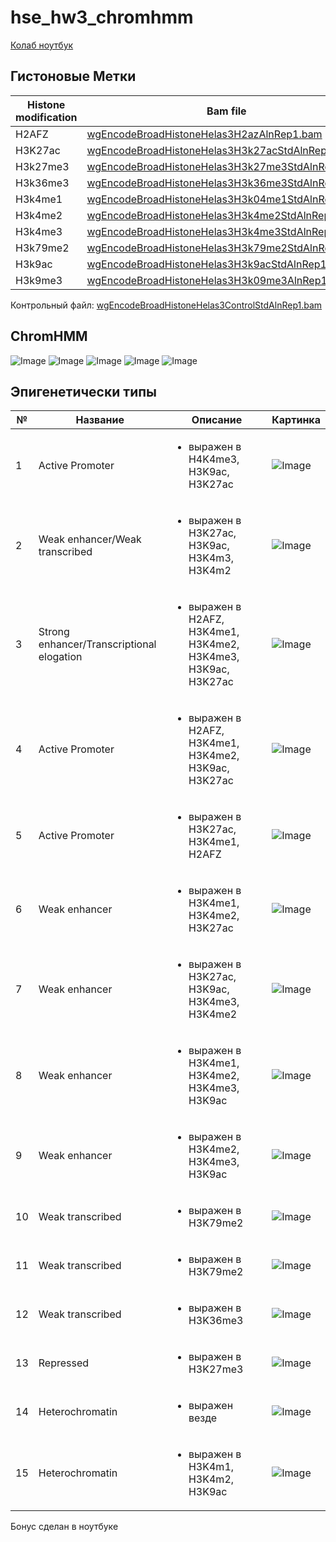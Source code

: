 # hse_hw3_chromhmm

[Колаб ноутбук](https://colab.research.google.com/drive/1-tOwa0vS5hWPnDGV_K1jPykr1Rp2xBvW?usp=sharing)

## Гистоновые Метки
Histone modification | Bam file
--- | ---
H2AFZ | [wgEncodeBroadHistoneHelas3H2azAlnRep1.bam](http://hgdownload.cse.ucsc.edu/goldenPath/hg19/encodeDCC/wgEncodeBroadHistone/wgEncodeBroadHistoneHelas3H2azAlnRep1.bam)
H3K27ac | [wgEncodeBroadHistoneHelas3H3k27acStdAlnRep1.bam](http://hgdownload.cse.ucsc.edu/goldenPath/hg19/encodeDCC/wgEncodeBroadHistone/wgEncodeBroadHistoneHelas3H3k27acStdAlnRep1.bam)
H3k27me3 | [wgEncodeBroadHistoneHelas3H3k27me3StdAlnRep1.bam](http://hgdownload.cse.ucsc.edu/goldenPath/hg19/encodeDCC/wgEncodeBroadHistone/wgEncodeBroadHistoneHelas3H3k27me3StdAlnRep1.bam)
H3k36me3 | [wgEncodeBroadHistoneHelas3H3k36me3StdAlnRep1.bam](http://hgdownload.cse.ucsc.edu/goldenPath/hg19/encodeDCC/wgEncodeBroadHistone/wgEncodeBroadHistoneHelas3H3k36me3StdAlnRep1.bam)
H3k4me1 | [wgEncodeBroadHistoneHelas3H3k04me1StdAlnRep1.bam](http://hgdownload.cse.ucsc.edu/goldenPath/hg19/encodeDCC/wgEncodeBroadHistone/wgEncodeBroadHistoneHelas3H3k04me1StdAlnRep1.bam)
H3k4me2 | [wgEncodeBroadHistoneHelas3H3k4me2StdAlnRep1.bam](http://hgdownload.cse.ucsc.edu/goldenPath/hg19/encodeDCC/wgEncodeBroadHistone/wgEncodeBroadHistoneHelas3H3k4me2StdAlnRep1.bam)
H3k4me3 | [wgEncodeBroadHistoneHelas3H3k4me3StdAlnRep1.bam](http://hgdownload.cse.ucsc.edu/goldenPath/hg19/encodeDCC/wgEncodeBroadHistone/wgEncodeBroadHistoneHelas3H3k4me3StdAlnRep1.bam)
H3k79me2 | [wgEncodeBroadHistoneHelas3H3k79me2StdAlnRep1.bam](http://hgdownload.cse.ucsc.edu/goldenPath/hg19/encodeDCC/wgEncodeBroadHistone/wgEncodeBroadHistoneHelas3H3k79me2StdAlnRep1.bam)
H3k9ac | [wgEncodeBroadHistoneHelas3H3k9acStdAlnRep1.bam](http://hgdownload.cse.ucsc.edu/goldenPath/hg19/encodeDCC/wgEncodeBroadHistone/wgEncodeBroadHistoneHelas3H3k9acStdAlnRep1.bam)
H3k9me3 | [wgEncodeBroadHistoneHelas3H3k09me3AlnRep1.bam](http://hgdownload.cse.ucsc.edu/goldenPath/hg19/encodeDCC/wgEncodeBroadHistone/wgEncodeBroadHistoneHelas3H3k09me3AlnRep1.bam)

Контрольный файл: [wgEncodeBroadHistoneHelas3ControlStdAlnRep1.bam](http://hgdownload.cse.ucsc.edu/goldenPath/hg19/encodeDCC/wgEncodeBroadHistone/wgEncodeBroadHistoneHelas3ControlStdAlnRep1.bam)

## ChromHMM

![Image](/data/emissions_15.png) ![Image](/data/transitions_15.png)
![Image](/data/HeLaS3_15_overlap.png) ![Image](/data/HeLaS3_15_RefSeqTES_neighborhood.png) ![Image](/data/HeLaS3_15_RefSeqTSS_neighborhood.png)

## Эпигенетически типы

№ | Название | Описание | Картинка
 --- | --- | ---| ---
1 | Active Promoter | <ul><li> выражен в H4K4me3, H3K9ac, H3K27ac | ![Image](/data/1.png)
2 | Weak enhancer/Weak transcribed | <ul><li> выражен в H3K27ac, H3K9ac, H3K4m3, H3K4m2</li> | ![Image](/data/2.png)
3 | Strong enhancer/Transcriptional elogation | <ul><li> выражен в H2AFZ, H3K4me1, H3K4me2, H3K4me3, H3K9ac, H3K27ac </li> | ![Image](/data/3.png)
4 | Active Promoter | <ul><li> выражен в H2AFZ, H3K4me1, H3K4me2, H3K9ac, H3K27ac </li> | ![Image](/data/4.png)
5 | Active Promoter | <ul><li> выражен в H3K27ac, H3K4me1, H2AFZ </li>| ![Image](/data/5.png)
6 | Weak enhancer | <ul><li> выражен в H3K4me1, H3K4me2, H3K27ac </li> | ![Image](/data/6.png)
7 | Weak enhancer | <ul><li> выражен в H3K27ac, H3K9ac, H3K4me3, H3K4me2 </li> | ![Image](/data/7.png)
8 | Weak enhancer | <ul><li> выражен в H3K4me1, H3K4me2, H3K4me3, H3K9ac </li> | ![Image](/data/8.png)
9 | Weak enhancer | <ul><li> выражен в H3K4me2, H3K4me3, H3K9ac </li>| ![Image](/data/9.png)
10 | Weak transcribed | <ul><li> выражен в H3K79me2 </li> | ![Image](/data/10.png)
11 | Weak transcribed | <ul><li> выражен в H3K79me2 </li> | ![Image](/data/11.png)
12 | Weak transcribed | <ul><li> выражен в H3K36me3 </li> | ![Image](/data/12.png)
13 | Repressed | <ul><li> выражен в H3K27me3 </li> | ![Image](/data/13.png)
14 | Heterochromatin | <ul><li> выражен везде  </li> | ![Image](/data/14.png)
15 | Heterochromatin | <ul><li> выражен в H3K4m1, H3K4m2, H3K9ac </li> | ![Image](/data/15.png)


Бонус сделан в ноутбуке
